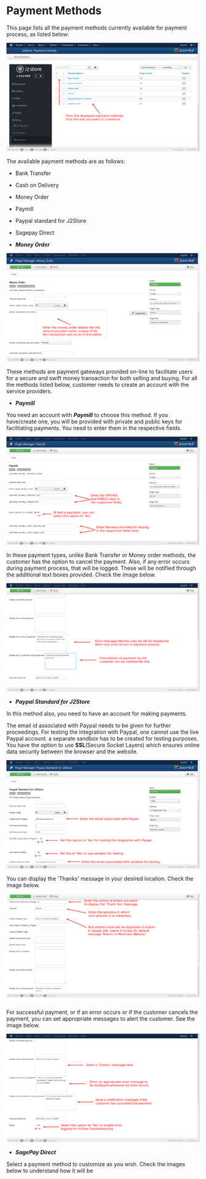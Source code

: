 # Payment Methods

This page lists all the payment methods currently available for payment process, as listed below:

![Payment Method](Payment_Methods.png)

The available payment methods are as follows:

* Bank Transfer
* Cash on Delivery
* Money Order
* Paymill
* Paypal standard for J2Store
* Sagepay Direct

* ***Money Order***


![Pay MO](paymethod_mo.png)

These methods are payment gateways provided on-line to facilitate users for a secure and swift money transaction for both selling and buying. For all the methods listed below, customer needs to create an account with the service providers.

* ***Paymill***

You need an account with ***Paymill*** to choose this method. If you have/create one, you will be provided with private and public keys for facilitating payments. You need to enter them in the respective fields.

![Paymill 1](pay_paymill1.png)

In these payment types, unlike Bank Transfer or Money order methods, the customer has the option to cancel the payment. Also, if any error occurs during payment process, that will be logged. These will be notified through the additional text boxes provided. Check the image below.

![Paymill 2](pay_paymill2.png)

* ***Paypal Standard for J2Store***
 
In this method also, you need to have an account for making payments.

The email id associated with Paypal needs to be given for further proceedings. For testing the integration with Paypal, one cannot use the live Paypal account. a separate sandbox has to be created for testing purposes.
You have the option to use **SSL**(Secure Socket Layers) which ensures online data security between the browser and the website.

![Paypal 1](pay_paypal1.png)

You can display the 'Thanks' message in your desired location. Check the image below.

![Paypal 2](pay_paypal2.png)

For successful payment, or if an error occurs or if the customer cancels the payment, you can set appropriate messages to alert the customer. See the image below.

![Paypal 3](pay_paypal3.png)

* ***SagePay Direct***



Select a payment method to customize as you wish. Check the images below to understand how it will be

